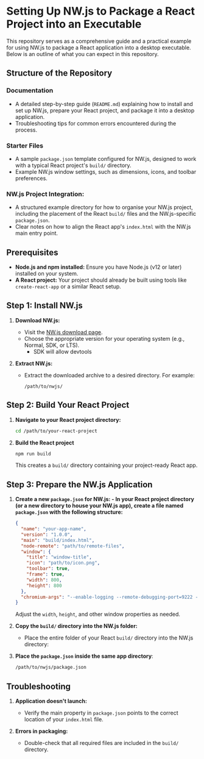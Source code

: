 # Setting Up NW.js to Package a React Project into an Executable

This repository serves as a comprehensive guide and a practical example for using NW.js to package a React application into a desktop executable. Below is an outline of what you can expect in this repository.

## Structure of the Repository

### Documentation

- A detailed step-by-step guide (`README.md`) explaining how to install and set up NW.js, prepare your React project, and package it into a desktop application.
- Troubleshooting tips for common errors encountered during the process.

### Starter Files

- A sample `package.json` template configured for NW.js, designed to work with a typical React project's `build/` directory.
- Example NW.js window settings, such as dimensions, icons, and toolbar preferences.

### NW.js Project Integration:

- A structured example directory for how to organise your NW.js project, including the placement of the React `build/` files and the NW.js-specific `package.json`.
- Clear notes on how to align the React app's `index.html` with the NW.js main entry point.

## Prerequisites

- **Node.js and npm installed:** Ensure you have Node.js (v12 or later) installed on your system.
- **A React project:** Your project should already be built using tools like `create-react-app` or a similar React setup.

## Step 1: Install NW.js

1. **Download NW.js:**

   - Visit the [NW.js download page](https://nwjs.io/downloads/).
   - Choose the appropriate version for your operating system (e.g., Normal, SDK, or LTS).
     - SDK will allow devtools

2. **Extract NW.js:**
   - Extract the downloaded archive to a desired directory. For example:
     ```
     /path/to/nwjs/
     ```

## Step 2: Build Your React Project

1. **Navigate to your React project directory:**
   ```bash
   cd /path/to/your-react-project
   ```
2. **Build the React project**
   ```bash
   npm run build
   ```
   This creates a `build/` directory containing your project-ready React app.

## Step 3: Prepare the NW.js Application

1.  **Create a new `package.json` for NW.js: - In your React project directory (or a new directory to house your NW.js app), create a file named `package.json` with the following structure:**

    ```json
    {
      "name": "your-app-name",
      "version": "1.0.0",
      "main": "build/index.html",
      "node-remote": "path/to/remote-files",
      "window": {
        "title": "window-title",
        "icon": "path/to/icon.png",
        "toolbar": true,
        "frame": true,
        "width": 800,
        "height": 800
      },
      "chromium-args": "--enable-logging --remote-debugging-port=9222 --no-sandbox"
    }
    ```

    Adjust the `width`, `height`, and other window properties as needed.

2.  **Copy the `build/` directory into the NW.js folder:**

    - Place the entire folder of your React `build/` directory into the NW.js directory:

3.  **Place the `package.json` inside the same app directory**:
    ```bash
    /path/to/nwjs/package.json
    ```

## Troubleshooting

1. **Application doesn't launch:**

   - Verify the main property in `package.json` points to the correct location of your `index.html` file.

2. **Errors in packaging:**
   - Double-check that all required files are included in the `build/` directory.
